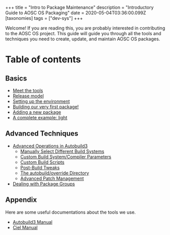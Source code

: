 +++
title = "Intro to Package Maintenance"
description = "Introductory Guide to AOSC OS Packaging"
date = 2020-05-04T03:36:00.099Z
[taxonomies]
tags = ["dev-sys"]
+++

Welcome! If you are reading this, you are probably interested in contributing to the AOSC OS project. This guide will guide you through all the tools and techniques you need to create, update, and maintain AOSC OS packages.

# Table of contents
## Basics
- [Meet the tools](@/developer/system/basics.md#meet-the-tools)
- [Release model](@/developer/system/basics.md#release-model)
- [Setting up the environment](@/developer/system/basics.md#setting-up-the-environment)
- [Building our very first package!](@/developer/system/basics.md#building-our-very-first-package)
- [Adding a new package](@/developer/system/basics.md#adding-a-new-package)
- [A complete example: light](@/developer/system/basics.md#a-complete-example-light)

## Advanced Techniques
- [Advanced Operations in Autobuild3](@/developer/system/advanced-techniques.md#advanced-operations-in-autobuild3)
	- [Manually Select Different Build Systems](@/developer/system/advanced-techniques.md#manually-select-different-build-systems)
	- [Custom Build System/Compiler Parameters](@/developer/system/advanced-techniques.md#custom-build-system-compiler-parameters)
	- [Custom Build Scripts](@/developer/system/advanced-techniques.md#custom-build-scripts)
	- [Post-Build Tweaks](@/developer/system/advanced-techniques.md#post-build-tweaks)
	- [The autobuild/override Directory](@/developer/system/advanced-techniques.md#the-autobuild-override-directory)
	- [Advanced Patch Management](@/developer/system/advanced-techniques.md#advanced-patch-management)
- [Dealing with Package Groups](@/developer/system/advanced-techniques.md#dealing-with-package-groups)

## Appendix
Here are some useful documentations about the tools we use.
- [Autobuild3 Manual](@/developer/system/autobuild3-manual.md)
- [Ciel Manual](@/developer/system/ciel-manual.md)